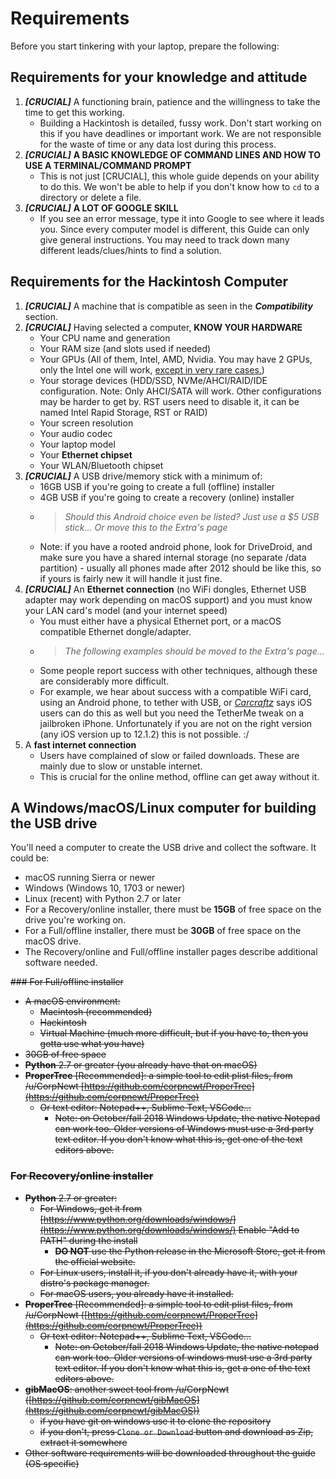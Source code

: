 # Requirements

Before you start tinkering with your laptop, prepare the following:

## Requirements for your knowledge and attitude

1. _**[CRUCIAL]**_ A functioning brain, patience and the willingness
to take the time to get this working.
   * Building a Hackintosh is detailed, fussy work.
Don't start working on this if you have deadlines or important work.
We are not responsible for the waste of time or any data lost during this process.
2. _**[CRUCIAL]**_ **A BASIC KNOWLEDGE OF COMMAND LINES AND HOW TO USE A TERMINAL/COMMAND PROMPT**
   * This is not just [CRUCIAL], this whole guide depends on your ability to do this.
We won't be able to help if you don't know how to `cd` to a directory or delete a file.
3. _**[CRUCIAL]**_ **A LOT OF GOOGLE SKILL**
   * If you see an error message, type it into Google to see where it leads you.
Since every computer model is different, this Guide can only give general instructions.
You may need to track down many different leads/clues/hints to find a solution.

## Requirements for the Hackintosh Computer

1. _**[CRUCIAL]**_ A machine that is compatible as seen in the _**Compatibility**_ section.
2. _**[CRUCIAL]**_ Having selected a computer, **KNOW YOUR HARDWARE**
   * Your CPU name and generation
   * Your RAM size (and slots used if needed)
   * Your GPUs (All of them, Intel, AMD, Nvidia. You may have 2 GPUs, only the Intel one will work, [except in very rare cases.](https://dortania.github.io/GPU-Buyers-Guide/misc/discrete-laptops.html))
   * Your storage devices (HDD/SSD, NVMe/AHCI/RAID/IDE configuration. Note: Only AHCI/SATA will work. Other configurations may be harder to get by. RST users need to disable it, it can be named Intel Rapid Storage, RST or RAID)
   * Your screen resolution
   * Your audio codec
   * Your laptop model
   * Your **Ethernet chipset**
   * Your WLAN/Bluetooth chipset
3. _**[CRUCIAL]**_ A USB drive/memory stick with a  minimum of:
   * 16GB USB if you're going to create a full (offline) installer <!-- Apple now says Catalina requires 12GB -->
   * 4GB USB if you're going to create a recovery (online) installer
   * > *Should this Android choice even be listed? Just use a $5 USB stick... Or move this to the Extra's page*
   * Note: if you have a rooted android phone, look for DriveDroid, and make sure you have a shared internal storage (no separate /data partition) - usually all phones made after 2012 should be like this, so if yours is fairly new it will handle it just fine.
4. _**[CRUCIAL]**_ An **Ethernet connection** (no WiFi dongles, Ethernet USB adapter may work depending on macOS support) and you must know your LAN card's model (and your internet speed)
   * You must either have a physical Ethernet port, or a macOS compatible Ethernet dongle/adapter.
   * > *The following examples should be moved to the Extra's page...*
   * Some people report success with other techniques, although these are considerably more difficult.
   * For example, we hear about success with a compatible WiFi card, using an Android phone, to tether with USB, or [_Carcraftz_](https://github.com/Carcraftz) says iOS users can do this as well but you need the TetherMe tweak on a jailbroken iPhone. Unfortunately if you are not on the right version (any iOS version up to 12.1.2) this is not possible. :/
5. A **fast internet connection**
   * Users have complained of slow or failed downloads.
These are mainly due to slow or unstable internet.
   * This is crucial for the online method, offline can get away without it.

## A Windows/macOS/Linux computer for building the USB drive

You'll need a computer to create the USB drive and collect the software. It could be:

* macOS running Sierra or newer
* Windows (Windows 10, 1703 or newer)
* Linux (recent) with Python 2.7 or later
* For a Recovery/online installer, there must be **15GB** of free space on the drive you're working on.
* For a Full/offline installer, there must be **30GB** of free space on the macOS drive.
* The Recovery/online and Full/offline installer pages describe additional software needed.

<strike>
### For Full/offline installer

* A macOS environment:
  * Macintosh (recommended)
  * Hackintosh
  * Virtual Machine (much more difficult, but if you have to, then you gotta use what you have)
* 30GB of free space
* **Python** 2.7 or greater (you already have that on macOS)
* **ProperTree** [Recommended]: a simple tool to edit plist files, from /u/CorpNewt [https://github.com/corpnewt/ProperTree](https://github.com/corpnewt/ProperTree)
  * Or text editor: Notepad++, Sublime Text, VSCode...
    * Note: on October/fall 2018 Windows Update, the native Notepad can work too. Older versions of Windows must use a 3rd party text editor. If you don't know what this is, get one of the text editors above.

### For Recovery/online installer

* **Python** 2.7 or greater:
  * For Windows, get it from [https://www.python.org/downloads/windows/](https://www.python.org/downloads/windows/) Enable "Add to PATH" during the install
    * **DO NOT** use the Python release in the Microsoft Store, get it from the official website.
  * For Linux users, install it, if you don't already have it, with your distro's package manager.
  * For macOS users, you already have it installed.
* **ProperTree** [Recommended]: a simple tool to edit plist files, from /u/CorpNewt ([https://github.com/corpnewt/ProperTree](https://github.com/corpnewt/ProperTree))
  * Or text editor: Notepad++, Sublime Text, VSCode...
    * Note: on October/fall 2018 Windows Update, the native notepad can work too. Older versions of windows must use a 3rd party text editor. If you don't know what this is, get a one of the text editors above.
* **gibMacOS**: another sweet tool from /u/CorpNewt ([https://github.com/corpnewt/gibMacOS](https://github.com/corpnewt/gibMacOS))
  * if you have git on windows use it to clone the repository
  * if you don't, press `Clone or Download` button and download as Zip, extract it somewhere
* Other software requirements will be downloaded throughout the guide (OS specific)
</strike>
